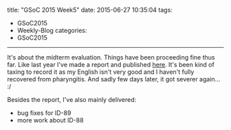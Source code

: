 title: "GSoC 2015 Week5"
date: 2015-06-27 10:35:04
tags:
- GSoC2015
- Weekly-Blog
categories:
- GSoC2015
---

It's about the midterm evaluation. Things have been proceeding fine thus far. Like last year I've made a report and published [here](https://talk.openmrs.org/t/gsoc-2015-openmrs-id-v2-1-platform-improvements-midterm-presentation/2261/7). It's been kind of taxing to record it as my English isn't very good and I haven't fully recovered from pharyngitis. And sadly few days later, it got severer again... :/

Besides the report, I've also mainly delivered:

+ bug fixes for ID-89
+ more work about ID-88


